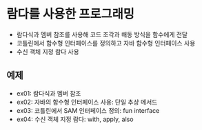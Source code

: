 # 람다를 사용한 프로그래밍
- 람다식과 멤버 참조를 사용해 코드 조각과 해동 방식을 함수에게 전달
- 코틀린에서 함수형 인터페이스를 정의하고 자바 함수형 인터페이스 사용
- 수신 객체 지정 람다 사용

## 예제
- ex01: 람다식과 멤버 참조
- ex02: 자바의 함수형 인터페이스 사용: 단일 추상 메서드
- ex03: 코틀린에서 SAM 인터페이스 정의: fun interface
- ex04: 수신 객체 지정 람다: with, apply, also